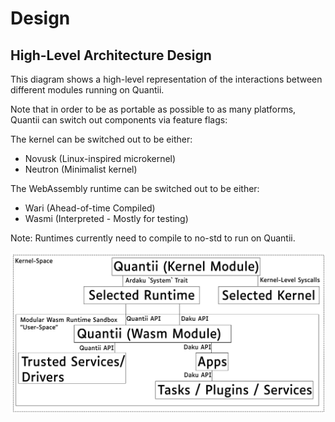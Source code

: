 # Design

## High-Level Architecture Design
This diagram shows a high-level representation of the interactions between
different modules running on Quantii.

Note that in order to be as portable as possible to as many platforms, Quantii
can switch out components via feature flags:

The kernel can be switched out to be either:
 - Novusk (Linux-inspired microkernel)
 - Neutron (Minimalist kernel)

The WebAssembly runtime can be switched out to be either:
 - Wari (Ahead-of-time Compiled)
 - Wasmi (Interpreted - Mostly for testing)

Note: Runtimes currently need to compile to no-std to run on Quantii.

![Architecture Diagram](arch.svg)
